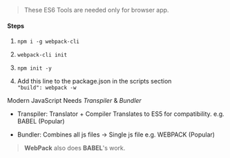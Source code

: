 > These ES6 Tools are needed only for browser app. 

#### Steps
1. `npm i -g webpack-cli` 

2. `webpack-cli init` 

3. `npm init -y` 

4. Add this line to the package.json in the scripts section  
`"build": webpack -w` 

Modern JavaScript Needs *Transpiler* & *Bundler*

- Transpiler: Translator + Compiler 
Translates to ES5 for compatibility. 
e.g. BABEL (Popular)

- Bundler: Combines all js files -> Single js file
e.g. WEBPACK (Popular)

> **WebPack** also does **BABEL**'s work. 